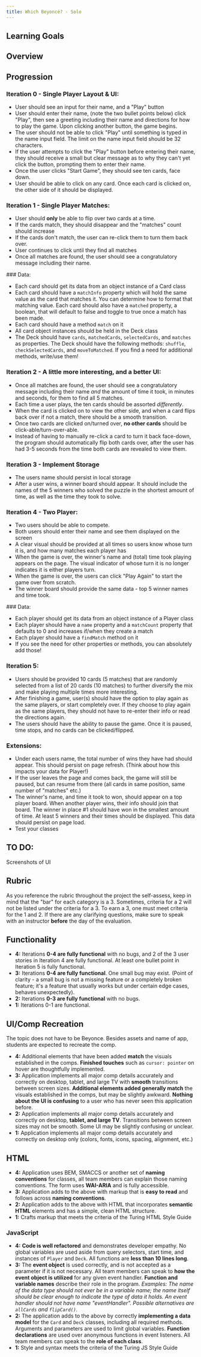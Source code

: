 ```yaml
---
title: Which Beyoncé? - Solo
---
```


## Learning Goals

## Overview

## Progression

### Iteration 0 - Single Player Layout & UI:

- User should see an input for their name, and a "Play" button
- User should enter their name, (note the two bullet points below) click "Play", then see a greeting including their name and directions for how to play the game. Upon clicking another button, the game begins.
- The user should not be able to click "Play" until something is typed in the name input field. The limit on the name input field should be 32 characters.
- If the user attempts to click the "Play" button before entering their name, they should receive a small but clear message as to why they can't yet click the button, prompting them to enter their name.
- Once the user clicks "Start Game", they should see ten cards, face down.
- User should be able to click on any card. Once each card is clicked on, the other side of it should be displayed.

### Iteration 1 - Single Player Matches:

- User should **only** be able to flip over two cards at a time.
- If the cards match, they should disappear and the "matches" count should increase
- If the cards don't match, the user can re-click them to turn them back over.
- User continues to click until they find all matches
- Once all matches are found, the user should see a congratulatory message including their name.

<section class="call-to-action">
### Data:

- Each card should get its data from an object instance of a Card class
- Each card should have a `matchInfo` property which will hold the same value as the card that matches it. You can determine how to format that matching value. Each card should also have a `matched` property, a boolean, that will default to false and toggle to true once a match has been made.
- Each card should have a method `match` on it
- All card object instances should be held in the Deck class
- The Deck should have `cards`, `matchedCards`, `selectedCards`, and `matches` as properties. The Deck should have the following methods: `shuffle`, `checkSelectedCards`, and `moveToMatched`. If you find a need for additional methods, write/use them!
</section>

### Iteration 2 - A little more interesting, and a better UI:

- Once all matches are found, the user should see a congratulatory message including their name *and* the amount of time it took, in minutes and seconds, for them to find all 5 matches.
- Each time a user plays, the ten cards should be assorted *differently*.
- When the card is clicked on to view the other side, and when a card flips back over if not a match, there should be a smooth transition.
- Once two cards are clicked on/turned over, **no other cards** should be click-able/turn-over-able.
- Instead of having to manually re-click a card to turn it back face-down, the program should automatically flip both cards over, after the user has had 3-5 seconds from the time both cards are revealed to view them.

### Iteration 3 - Implement Storage

- The users name should persist in local storage
- After a user wins, a winner board should appear. It should include the names of the 5 winners who solved the puzzle in the shortest amount of time, as well as the time they took to solve.

### Iteration 4 - Two Player:

- Two users should be able to compete.
- Both users should enter their name and see them displayed on the screen
- A clear visual should be provided at all times so users know whose turn it is, and how many matches each player has
- When the game is over, the winner's name and (total) time took playing appears on the page. The visual indicator of whose turn it is no longer indicates it is either players turn.
- When the game is over, the users can click "Play Again" to start the game over from scratch.
- The winner board should provide the same data - top 5 winner names and time took.

<section class="call-to-action">
### Data:

- Each player should get its data from an object instance of a Player class
- Each player should have a `name` property and a `matchCount` property that defaults to 0 and increases if/when they create a match
- Each player should have a `findMatch` method on it
- If you see the need for other properties or methods, you can absolutely add those!
</section>

### Iteration 5:

- Users should be provided 10 cards (5 matches) that are randomly selected from a list of 20 cards (10 matches) to further diversify the mix and make playing multiple times more interesting.
- After finishing a game, user(s) should have the option to play again as the same players, or start completely over. If they choose to play again as the same players, they should not have to re-enter their info or read the directions again.
- The users should have the ability to pause the game. Once it is paused, time stops, and no cards can be clicked/flipped.

### Extensions:

- Under each users name, the total number of wins they have had should appear. This should persist on page refresh. (Think about how this impacts your data for Player!)
- If the user leaves the page and comes back, the game will still be paused, but can resume from there (all cards in same position, same number of "matches" etc.)
- The winner's name, and time it took to won, should appear on a top player board. When another player wins, their info should join that board. The winner in place #1 should have won in the smallest amount of time. At least 5 winners and their times should be displayed. This data should persist on page load.
- Test your classes

## TO DO:

Screenshots of UI

## Rubric

As you reference the rubric throughout the project the self-assess, keep in mind that the "bar" for each category is a 3. Sometimes, criteria for a 2 will not be listed under the criteria for a 3. To earn a 3, one must meet criteria for the 1 and 2. If there are any clarifying questions, make sure to speak with an instructor **before** the day of the evaluation.

## Functionality

* **4:** Iterations **0-4 are fully functional** with no bugs, and 2 of the 3 user stories in Iteration 4 are fully functional. At least one bullet point in Iteration 5 is fully functional.
* **3:** Iterations **0-4 are fully functional**. One small bug may exist. (Point of clarity - a small bug is not a missing feature or a completely broken feature; it's a feature that usually works but under certain edge cases, behaves unexpectedly).
* **2:** Iterations **0-3 are fully functional** with no bugs.
* **1:** Iterations 0-1 are functional.

## UI/Comp Recreation

The topic does not have to be Beyonce. Besides assets and name of app, students are expected to recreate the comp.

* **4:** Additional elements that have been added **match** the visuals established in the comps. **Finished touches** such as `cursor: pointer` on hover are thoughtfully implemented.
* **3:** Application implements all major comp details accurately and correctly on desktop, tablet, and large TV with **smooth** transitions between screen sizes. **Additional elements added generally match** the visuals established in the comps, but may be slightly awkward. **Nothing about the UI is confusing** to a user who has never seen this application before.
* **2:** Application implements all major comp details accurately and correctly on desktop, **tablet, and large TV**. Transitions between screen sizes may not be smooth. Some UI may be slightly confusing or unclear.
* **1:** Application implements all major comp details accurately and correctly on desktop only (colors, fonts, icons, spacing, alignment, etc.)

## HTML

* **4:** Application uses BEM, SMACCS or another set of **naming conventions** for classes, all team members can explain those naming conventions. The form uses **WAI-ARIA** and is fully accessible.
* **3:** Application adds to the above with markup that is **easy to read** and follows across **naming conventions**.
* **2:** Application adds to the above with HTML that incorporates **semantic HTML** elements and has a simple, clean HTML structure.
* **1:** Crafts markup that meets the criteria of the Turing HTML Style Guide

### JavaScript

* **4:** **Code is well refactored** and demonstrates developer empathy. No global variables are used aside from query selectors, start time, and instances of `Player` and `Deck`. All functions are **less than 10 lines long**.
* **3:** The **event object** is used correctly, and is not accepted as a parameter if it is not necessary. All team members can speak to **how the event object is utilized** for any given event handler. **Function and variable names** describe their role in the program. *Examples: The name of the data type should not ever be in a variable name; the name itself should be clear enough to indicate the type of data it holds. An event handler should not have name "eventHandler". Possible alternatives are `allCards` and `flipCard()`.*
* **2:** The application adds to the above by correctly **implementing a data model** for the `Card` and `Deck` classes, including all required methods. Arguments and parameters are used to limit global variables. **Function declarations** are used over anonymous functions in event listeners. All team members can speak to the **role of each class**.
* **1:** Style and syntax meets the criteria of the Turing JS Style Guide
